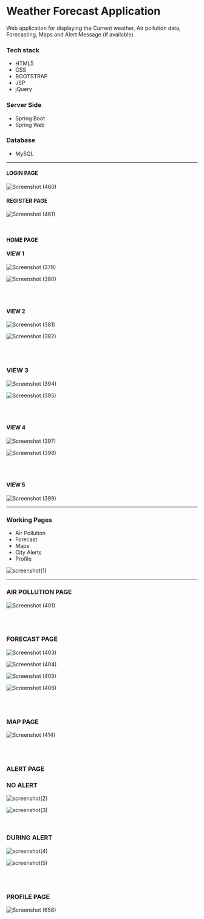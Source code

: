 # Weather Forecast Application

Web application for displaying the Current weather, Air pollution data, Forecasting, Maps and Alert Message (if available).  

### Tech stack

* HTML5
* CSS
* BOOTSTRAP
* JSP
* jQuery

### Server Side

* Spring Boot
* Spring Web

### Database

* MySQL

---
#### LOGIN PAGE

![Screenshot (460)](https://user-images.githubusercontent.com/59051731/90714772-08f69080-e2c6-11ea-9408-4b250badbb63.png)


#### REGISTER PAGE

![Screenshot (461)](https://user-images.githubusercontent.com/59051731/90714820-26c3f580-e2c6-11ea-9356-2be7aa29a18e.png)


<br>

#### HOME PAGE
#### VIEW 1

![Screenshot (379)](https://user-images.githubusercontent.com/59051731/89890781-90bb0b80-dbf1-11ea-8056-7882b17852e3.png)

![Screenshot (380)](https://user-images.githubusercontent.com/59051731/89890841-a92b2600-dbf1-11ea-8779-3a5ff94168f5.png)


<br><br>

#### VIEW 2

![Screenshot (381)](https://user-images.githubusercontent.com/59051731/89890949-d972c480-dbf1-11ea-88ba-cd15b5168c13.png)

![Screenshot (382)](https://user-images.githubusercontent.com/59051731/89891014-f5766600-dbf1-11ea-8f61-78498d22a095.png)


<br><br>

### VIEW 3

![Screenshot (394)](https://user-images.githubusercontent.com/59051731/89891087-176fe880-dbf2-11ea-93ce-bf515584f21a.png)

![Screenshot (395)](https://user-images.githubusercontent.com/59051731/89891083-150d8e80-dbf2-11ea-8d6f-a76141c09134.png)


<br><br>

#### VIEW 4

![Screenshot (397)](https://user-images.githubusercontent.com/59051731/89891184-3cfcf200-dbf2-11ea-8443-abb0ea15e65c.png)

![Screenshot (398)](https://user-images.githubusercontent.com/59051731/89891175-39696b00-dbf2-11ea-8a66-806dc123e9eb.png)


<br><br>


#### VIEW 5

![Screenshot (399)](https://user-images.githubusercontent.com/59051731/89898611-9ff48600-dbfe-11ea-9771-70e4829bc23d.png)


---


### Working Pages

* Air Pollution
* Forecast
* Maps
* City Alerts
* Profile


![screenshot(1)](https://user-images.githubusercontent.com/59051731/92922543-a4a59780-f453-11ea-8f33-20f0b1dee4d5.png)


---


### AIR POLLUTION PAGE

![Screenshot (401)](https://user-images.githubusercontent.com/59051731/89891640-112e3c00-dbf3-11ea-873c-183919be1c40.png)


<br><br>

### FORECAST PAGE

![Screenshot (403)](https://user-images.githubusercontent.com/59051731/92922947-4331f880-f454-11ea-88e3-5d696997800c.png)

![Screenshot (404)](https://user-images.githubusercontent.com/59051731/89892250-02945480-dbf4-11ea-8555-275bd942aa98.png)

![Screenshot (405)](https://user-images.githubusercontent.com/59051731/89892254-04f6ae80-dbf4-11ea-89f3-b972d725f0a7.png)

![Screenshot (406)](https://user-images.githubusercontent.com/59051731/89892224-fc9e7380-dbf3-11ea-8c68-e36051236983.png)


<br><br>

### MAP PAGE

![Screenshot (414)](https://user-images.githubusercontent.com/59051731/89892425-425b3c00-dbf4-11ea-899a-0a1cd74252d8.png)



<br><br>

### ALERT PAGE


### NO ALERT

![screenshot(2)](https://user-images.githubusercontent.com/59051731/92922620-c010a280-f453-11ea-8671-4fa9a1c74a8f.png)

![screenshot(3)](https://user-images.githubusercontent.com/59051731/92922635-c4d55680-f453-11ea-9e69-a0a0171ee9af.png)


<br>

### DURING ALERT

![screenshot(4)](https://user-images.githubusercontent.com/59051731/92922699-de769e00-f453-11ea-80c7-7e08a0ae9e15.png)

![screenshot(5)](https://user-images.githubusercontent.com/59051731/92922704-e20a2500-f453-11ea-828a-a538da38ffe7.png)

<br><br>

### PROFILE PAGE

![Screenshot (658)](https://user-images.githubusercontent.com/59051731/92921153-2ea03100-f451-11ea-914f-441d46df3f12.png)



<br>
